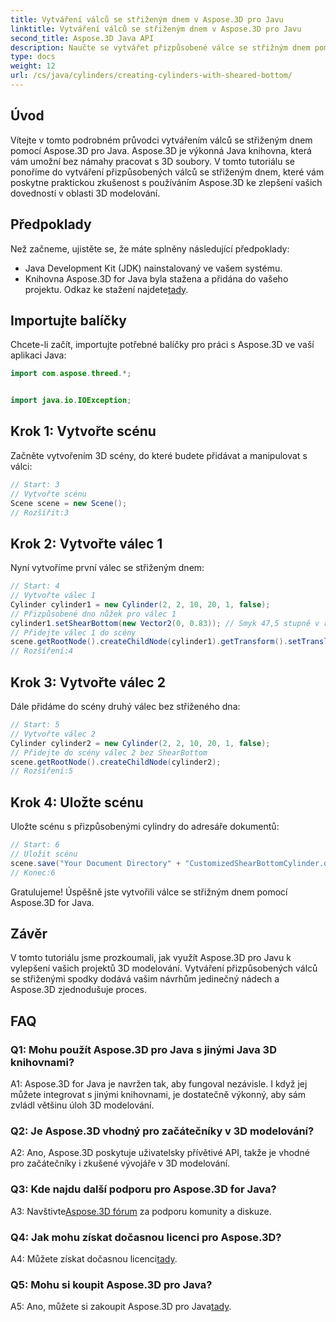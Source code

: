 ```yaml
---
title: Vytváření válců se střiženým dnem v Aspose.3D pro Javu
linktitle: Vytváření válců se střiženým dnem v Aspose.3D pro Javu
second_title: Aspose.3D Java API
description: Naučte se vytvářet přizpůsobené válce se střižným dnem pomocí Aspose.3D pro Java. Zvyšte své dovednosti v oblasti 3D modelování pomocí tohoto podrobného průvodce.
type: docs
weight: 12
url: /cs/java/cylinders/creating-cylinders-with-sheared-bottom/
---
```

## Úvod

Vítejte v tomto podrobném průvodci vytvářením válců se střiženým dnem pomocí Aspose.3D pro Java. Aspose.3D je výkonná Java knihovna, která vám umožní bez námahy pracovat s 3D soubory. V tomto tutoriálu se ponoříme do vytváření přizpůsobených válců se střiženým dnem, které vám poskytne praktickou zkušenost s používáním Aspose.3D ke zlepšení vašich dovedností v oblasti 3D modelování.

## Předpoklady

Než začneme, ujistěte se, že máte splněny následující předpoklady:
- Java Development Kit (JDK) nainstalovaný ve vašem systému.
-  Knihovna Aspose.3D for Java byla stažena a přidána do vašeho projektu. Odkaz ke stažení najdete[tady](https://releases.aspose.com/3d/java/).

## Importujte balíčky

Chcete-li začít, importujte potřebné balíčky pro práci s Aspose.3D ve vaší aplikaci Java:
```java
import com.aspose.threed.*;


import java.io.IOException;
```

## Krok 1: Vytvořte scénu

Začněte vytvořením 3D scény, do které budete přidávat a manipulovat s válci:
```java
// Start: 3
// Vytvořte scénu
Scene scene = new Scene();
// Rozšířit:3
```

## Krok 2: Vytvořte válec 1

Nyní vytvoříme první válec se střiženým dnem:
```java
// Start: 4
// Vytvořte válec 1
Cylinder cylinder1 = new Cylinder(2, 2, 10, 20, 1, false);
// Přizpůsobené dno nůžek pro válec 1
cylinder1.setShearBottom(new Vector2(0, 0.83)); // Smyk 47,5 stupně v rovině xy (osa z)
// Přidejte válec 1 do scény
scene.getRootNode().createChildNode(cylinder1).getTransform().setTranslation(10, 0, 0);
// Rozšíření:4
```

## Krok 3: Vytvořte válec 2

Dále přidáme do scény druhý válec bez střiženého dna:
```java
// Start: 5
// Vytvořte válec 2
Cylinder cylinder2 = new Cylinder(2, 2, 10, 20, 1, false);
// Přidejte do scény válec 2 bez ShearBottom
scene.getRootNode().createChildNode(cylinder2);
// Rozšíření:5
```

## Krok 4: Uložte scénu

Uložte scénu s přizpůsobenými cylindry do adresáře dokumentů:
```java
// Start: 6
// Uložit scénu
scene.save("Your Document Directory" + "CustomizedShearBottomCylinder.obj", FileFormat.WAVEFRONTOBJ);
// Konec:6
```

Gratulujeme! Úspěšně jste vytvořili válce se střižným dnem pomocí Aspose.3D for Java.

## Závěr

V tomto tutoriálu jsme prozkoumali, jak využít Aspose.3D pro Javu k vylepšení vašich projektů 3D modelování. Vytváření přizpůsobených válců se střiženými spodky dodává vašim návrhům jedinečný nádech a Aspose.3D zjednodušuje proces.

## FAQ

### Q1: Mohu použít Aspose.3D pro Java s jinými Java 3D knihovnami?

A1: Aspose.3D for Java je navržen tak, aby fungoval nezávisle. I když jej můžete integrovat s jinými knihovnami, je dostatečně výkonný, aby sám zvládl většinu úloh 3D modelování.

### Q2: Je Aspose.3D vhodný pro začátečníky v 3D modelování?

A2: Ano, Aspose.3D poskytuje uživatelsky přívětivé API, takže je vhodné pro začátečníky i zkušené vývojáře v 3D modelování.

### Q3: Kde najdu další podporu pro Aspose.3D for Java?

 A3: Navštivte[Aspose.3D fórum](https://forum.aspose.com/c/3d/18) za podporu komunity a diskuze.

### Q4: Jak mohu získat dočasnou licenci pro Aspose.3D?

 A4: Můžete získat dočasnou licenci[tady](https://purchase.aspose.com/temporary-license/).

### Q5: Mohu si koupit Aspose.3D pro Java?

 A5: Ano, můžete si zakoupit Aspose.3D pro Java[tady](https://purchase.aspose.com/buy).
